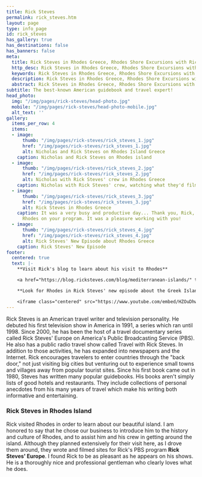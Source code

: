 ```yaml
---
title: Rick Steves
permalink: rick_steves.htm
layout: page
type: info_page
id: rick_steves
has_gallery: true
has_destinations: false
has_banners: false
meta:
  title: Rick Steves in Rhodes Greece, Rhodes Shore Excursions with Rick Steves
  http_desc: Rick Steves in Rhodes Greece, Rhodes Shore Excursions with Rick Steves
  keywords: Rick Steves in Rhodes Greece, Rhodes Shore Excursions with Rick Steves
  description: Rick Steves in Rhodes Greece, Rhodes Shore Excursions with Rick Steves
  abstract: Rick Steves in Rhodes Greece, Rhodes Shore Excursions with Rick Steves
subtitle: The best-known American guidebook and travel expert!
head_photo:
  img: "/img/pages/rick-steves/head-photo.jpg"
  mobile: "/img/pages/rick-steves/head-photo-mobile.jpg"
  alt_text: ''
gallery:
  items_per_row: 4
  items:
  - image:
      thumb: "/img/pages/rick-steves/rick_steves_1.jpg"
      href: "/img/pages/rick-steves/rick_steves_1.jpg"
      alt: Nicholas and Rick Steves on Rhodes Island Greece
    caption: Nicholas and Rick Steves on Rhodes island
  - image:
      thumb: "/img/pages/rick-steves/rick_steves_2.jpg"
      href: "/img/pages/rick-steves/rick_steves_2.jpg"
      alt: Nicholas with Rick Steves' crew in Rhodes Greece
    caption: Nicholas with Rick Steves' crew, watching what they'd filmed
  - image:
      thumb: "/img/pages/rick-steves/rick_steves_3.jpg"
      href: "/img/pages/rick-steves/rick_steves_3.jpg"
      alt: Rick Steves in Rhodes Greece
    caption: It was a very busy and productive day... Thank you, Rick, for showing
      Rhodes on your program. It was a pleasure working with you!
  - image:
      thumb: "/img/pages/rick-steves/rick_steves_4.jpg"
      href: "/img/pages/rick-steves/rick_steves_4.jpg"
      alt: Rick Steves' New Episode about Rhodes Greece
    caption: Rick Steves' New Episode
footer:
  centered: true
  text: |-
    **Visit Rick's blog to learn about his visit to Rhodes**

    <a href="https://blog.ricksteves.com/blog/mediterranean-islands/" target="_blank">https://blog.ricksteves.com/blog/mediterranean-islands/</a>

    **Look for Rhodes in Rick Steves' new episode about the Greek Islands**

    <iframe class="centered" src="https://www.youtube.com/embed/HZOuDhwzsq0?modestbranding=1&amp;showinfo=0" allow="accelerometer; autoplay; encrypted-media; gyroscope; picture-in-picture" allowfullscreen="" width="672" height="378" frameborder="0"></iframe>
---
```


Rick Steves is an American travel writer and television personality. He debuted his first television show in America in 1991, a series which ran until 1998. Since 2000, he has been the host of a travel documentary series called Rick Steves' Europe on America's Public Broadcasting Service (PBS). He also has a public radio travel show called Travel with Rick Steves. In addition to those activities, he has expanded into newspapers and the Internet. Rick encourages travelers to enter countries through the "back door," not just visiting big cities but venturing out to experience small towns and villages away from popular tourist sites. Since his first book came out in 1980, Steves has written many popular guidebooks. His books aren't simply lists of good hotels and restaurants. They include collections of personal anecdotes from his many years of travel which make his writing both informative and entertaining.

### Rick Steves in Rhodes Island
 
Rick visited Rhodes in order to learn about our beautiful island. I am honored to say that he chose our business to introduce him to the history and culture of Rhodes, and to assist him and his crew in getting around the island. Although they planned extensively for their visit here, as I drove them around, they wrote and filmed sites for Rick's PBS program **Rick Steves' Europe**. I found Rick to be as pleasant as he appears on his shows. He is a thoroughly nice and professional gentleman who clearly loves what he does.
